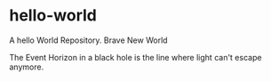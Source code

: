 # hello-world
A hello World Repository.
Brave New World

The Event Horizon in a black hole is the line where light can't escape anymore.
